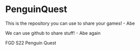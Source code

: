 # PenguinQuest
 
 This is the repository you can use to share your games! - Abe

 We can use github to share stuff! - Abe again

 FGD S22 Penguin Quest
